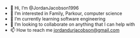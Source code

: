 - 👋 Hi, I’m @JordanJacobson1996
- 👀 I’m interested in Family, Parkour, computer science
- 🌱 I’m currently learning software engineering
- 💞️ I’m looking to collaborate on anything that I can help with
- 📫 How to reach me jordandurjacobson@gmail.com
<!---
JordanJacobson1996/JordanJacobson1996 is a ✨ special ✨ repository because its `README.md` (this file) appears on your GitHub profile.
You can click the Preview link to take a look at your changes.
--->
